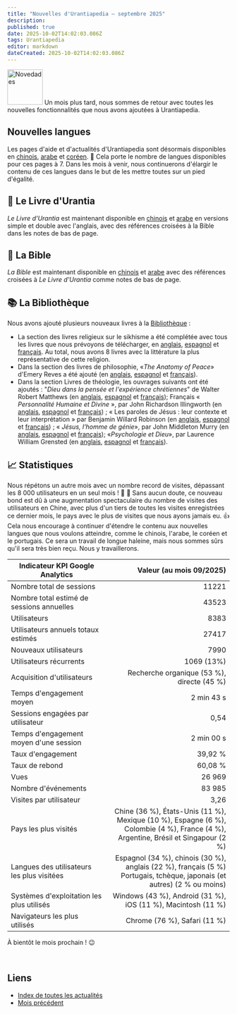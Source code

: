 ```yaml
---
title: "Nouvelles d'Urantiapedia — septembre 2025"
description: 
published: true
date: 2025-10-02T14:02:03.086Z
tags: Urantiapedia
editor: markdown
dateCreated: 2025-10-02T14:02:03.086Z
---
```


<img src="/_assets/svg/icon-news.svg" alt="Novedades" style="width: 80px;"> Un mois plus tard, nous sommes de retour avec toutes les nouvelles fonctionnalités que nous avons ajoutées à Urantiapedia. 

## Nouvelles langues 

Les pages d'aide et d'actualités d'Urantiapedia sont désormais disponibles en [chinois](/zh/help), [arabe](/ar/help) et [coréen](/ko/help). :tada: Cela porte le nombre de langues disponibles pour ces pages à 7. Dans les mois à venir, nous continuerons d'élargir le contenu de ces langues dans le but de les mettre toutes sur un pied d'égalité. 

## :blue_book: Le Livre d'Urantia 

_Le Livre d'Urantia_ est maintenant disponible en [chinois](/zh/The_Urantia_Book/1) et [arabe](/ar/The_Urantia_Book/1) en versions simple et double avec l'anglais, avec des références croisées à la Bible dans les notes de bas de page. 

## :closed_book: La Bible 

_La Bible_ est maintenant disponible en [chinois](/zh/index/bible) et [arabe](/ar/index/bible) avec des références croisées à _Le Livre d'Urantia_ comme notes de bas de page. 

## :books: La Bibliothèque 

Nous avons ajouté plusieurs nouveaux livres à la [Bibliothèque](/fr/index/books) : 
- La section des livres religieux sur le sikhisme a été complétée avec tous les livres que nous prévoyons de télécharger, en [anglais](/en/book/Sikhism), [espagnol](/es/book/Sikhism) et [français](/fr/book/Sikhism). Au total, nous avons 8 livres avec la littérature la plus représentative de cette religion. 
- Dans la section des livres de philosophie, «_The Anatomy of Peace_» d'Emery Reves a été ajouté (en [anglais](/en/book/Emery_Reves/The_Anatomy_of_Peace), [espagnol](/es/book/Emery_Reves/The_Anatomy_of_Peace) et [français](/fr/book/Emery_Reves/The_Anatomy_of_Peace)).
- Dans la section Livres de théologie, les ouvrages suivants ont été ajoutés : "_Dieu dans la pensée et l'expérience chrétiennes_" de Walter Robert Matthews (en [anglais](/en/book/Walter_Robert_Matthews/God_In_Christian_Thought_and_Experience), [espagnol](/es/book/Walter_Robert_Matthews/God_In_Christian_Thought_and_Experience) et [français](/fr/book/Walter_Robert_Matthews/God_In_Christian_Thought_and_Experience)); Français « _Personnalité Humaine et Divine_ », par John Richardson Illingworth (en [anglais](/en/book/John_Richardson_Illingworth/Personality_Human_and_Divine), [espagnol](/es/book/John_Richardson_Illingworth/Personality_Human_and_Divine) et [français](/fr/book/John_Richardson_Illingworth/Personality_Human_and_Divine)) ; « Les paroles de Jésus : leur contexte et leur interprétation » par Benjamin Willard Robinson (en [anglais](/en/book/Benjamin_Willard_Robinson/The_Sayings_of_Jesus), [espagnol](/es/book/Benjamin_Willard_Robinson/The_Sayings_of_Jesus) et [français](/fr/book/Benjamin_Willard_Robinson/The_Sayings_of_Jesus)) ; « _Jésus, l'homme de génie_», par John Middleton Murry (en [anglais](/en/book/John_Middleton_Murry/Jesus_Man_of_Genius), [espagnol](/es/book/John_Middleton_Murry/Jesus_Man_of_Genius) et [français](/fr/book/John_Middleton_Murry/Jesus_Man_of_Genius)); «_Psychologie et Dieu_», par Laurence William Grensted (en [anglais](/en/book/Laurence_William_Grensted/Psychology_and_God), [espagnol](/es/book/Laurence_William_Grensted/Psychology_and_God) et [français](/fr/book/Laurence_William_Grensted/Psychology_and_God)). 

## :chart_with_upwards_trend: Statistiques 

Nous répétons un autre mois avec un nombre record de visites, dépassant les 8 000 utilisateurs en un seul mois ! :clap: :clap: Sans aucun doute, ce nouveau bond est dû à une augmentation spectaculaire du nombre de visites des utilisateurs en Chine, avec plus d'un tiers de toutes les visites enregistrées ce dernier mois, le pays avec le plus de visites que nous ayons jamais eu. :+1: Cela nous encourage à continuer d'étendre le contenu aux nouvelles langues que nous voulons atteindre, comme le chinois, l'arabe, le coréen et le portugais. Ce sera un travail de longue haleine, mais nous sommes sûrs qu'il sera très bien reçu. Nous y travaillerons. 

Indicateur KPI Google Analytics | Valeur (au mois 09/2025)
--- | ---:
Nombre total de sessions | 11221
Nombre total estimé de sessions annuelles | 43523
Utilisateurs | 8383
Utilisateurs annuels totaux estimés | 27417 
Nouveaux utilisateurs | 7990 
Utilisateurs récurrents | 1069 (13%) 
Acquisition d'utilisateurs | Recherche organique (53 %), directe (45 %) 
Temps d'engagement moyen | 2 min 43 s 
Sessions engagées par utilisateur | 0,54 
Temps d'engagement moyen d'une session | 2 min 00 s 
Taux d'engagement | 39,92 % 
Taux de rebond | 60,08 % 
Vues | 26 969 
Nombre d'événements | 83 985 
Visites par utilisateur | 3,26
Pays les plus visités | Chine (36 %), États-Unis (11 %), <br>Mexique (10 %), Espagne (6 %), <br>Colombie (4 %), France (4 %), <br>Argentine, Brésil et Singapour (2 %) 
Langues des utilisateurs les plus visitées | Espagnol (34 %), chinois (30 %), <br>anglais (22 %), français (5 %) <br>Portugais, tchèque, japonais (et autres) (2 % ou moins) 
Systèmes d'exploitation les plus utilisés | Windows (43 %), Android (31 %), iOS (11 %), Macintosh (11 %) 
Navigateurs les plus utilisés | Chrome (76 %), Safari (11 %) 

À bientôt le mois prochain ! :wink:

<br>

## Liens

- [Index de toutes les actualités](/fr/news)
- [Mois précédent](/fr/news/2025/08)